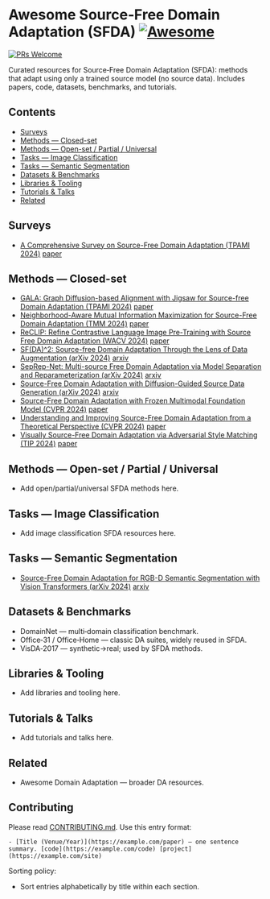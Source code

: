 # Awesome Source‑Free Domain Adaptation (SFDA) [![Awesome](https://awesome.re/badge.svg)](https://awesome.re)
[![PRs Welcome](https://img.shields.io/badge/PRs-welcome-brightgreen.svg)](https://makeapullrequest.com)

Curated resources for Source‑Free Domain Adaptation (SFDA): methods that adapt using only a trained source model (no source data). Includes papers, code, datasets, benchmarks, and tutorials.
<!--lint disable awesome-github -->

## Contents
- [Surveys](#surveys)
- [Methods — Closed-set](#methods--closed-set)
- [Methods — Open-set / Partial / Universal](#methods--open-set--partial--universal)
- [Tasks — Image Classification](#tasks--image-classification)
- [Tasks — Semantic Segmentation](#tasks--semantic-segmentation)
- [Datasets & Benchmarks](#datasets--benchmarks)
- [Libraries & Tooling](#libraries--tooling)
- [Tutorials & Talks](#tutorials--talks)
- [Related](#related)

## Surveys
- <a id="tpami2024-survey-sfda"></a> [A Comprehensive Survey on Source-Free Domain Adaptation (TPAMI 2024)](https://doi.org/10.1109/tpami.2024.3370978) [paper](https://doi.org/10.1109/tpami.2024.3370978)

## Methods — Closed-set
- <a id="tpami2024-gala"></a> [GALA: Graph Diffusion-based Alignment with Jigsaw for Source-free Domain Adaptation (TPAMI 2024)](https://doi.org/10.1109/tpami.2024.3416372) [paper](https://doi.org/10.1109/tpami.2024.3416372)
- <a id="tmm2024-nmi"></a> [Neighborhood-Aware Mutual Information Maximization for Source-Free Domain Adaptation (TMM 2024)](https://doi.org/10.1109/tmm.2024.3394971) [paper](https://doi.org/10.1109/tmm.2024.3394971)
- <a id="wacv2024-reclip"></a> [ReCLIP: Refine Contrastive Language Image Pre-Training with Source Free Domain Adaptation (WACV 2024)](https://doi.org/10.1109/wacv57701.2024.00297) [paper](https://doi.org/10.1109/wacv57701.2024.00297)
- <a id="arxiv2024-sfda2-augmentation"></a> [SF(DA)^2: Source-free Domain Adaptation Through the Lens of Data Augmentation (arXiv 2024)](https://arxiv.org/abs/2403.10834) [arxiv](https://arxiv.org/abs/2403.10834)
- <a id="arxiv2024-seprep-net"></a> [SepRep-Net: Multi-source Free Domain Adaptation via Model Separation and Reparameterization (arXiv 2024)](https://arxiv.org/abs/2402.08249) [arxiv](https://arxiv.org/abs/2402.08249)
- <a id="arxiv2024-diffusion-guided"></a> [Source-Free Domain Adaptation with Diffusion-Guided Source Data Generation (arXiv 2024)](https://arxiv.org/abs/2402.04929) [arxiv](https://arxiv.org/abs/2402.04929)
- <a id="cvpr2024-frozen-mm"></a> [Source-Free Domain Adaptation with Frozen Multimodal Foundation Model (CVPR 2024)](https://doi.org/10.1109/cvpr52733.2024.02238) [paper](https://doi.org/10.1109/cvpr52733.2024.02238)
- <a id="cvpr2024-theory-sfda"></a> [Understanding and Improving Source-Free Domain Adaptation from a Theoretical Perspective (CVPR 2024)](https://doi.org/10.1109/cvpr52733.2024.02694) [paper](https://doi.org/10.1109/cvpr52733.2024.02694)
- <a id="tip2024-visually-sfda"></a> [Visually Source-Free Domain Adaptation via Adversarial Style Matching (TIP 2024)](https://doi.org/10.1109/tip.2024.3353539) [paper](https://doi.org/10.1109/tip.2024.3353539)

## Methods — Open-set / Partial / Universal
- Add open/partial/universal SFDA methods here.

## Tasks — Image Classification
- Add image classification SFDA resources here.

## Tasks — Semantic Segmentation
- <a id="arxiv2024-rgbd-vit"></a> [Source-Free Domain Adaptation for RGB-D Semantic Segmentation with Vision Transformers (arXiv 2024)](https://arxiv.org/pdf/2305.14269) [arxiv](https://arxiv.org/pdf/2305.14269)

## Datasets & Benchmarks
- DomainNet — multi‑domain classification benchmark.
- Office‑31 / Office‑Home — classic DA suites, widely reused in SFDA.
- VisDA‑2017 — synthetic→real; used by SFDA methods.

## Libraries & Tooling
- Add libraries and tooling here.

## Tutorials & Talks
- Add tutorials and talks here.

## Related
- Awesome Domain Adaptation — broader DA resources.

## Contributing
Please read [CONTRIBUTING.md](CONTRIBUTING.md). Use this entry format:

```
- [Title (Venue/Year)](https://example.com/paper) — one sentence summary. [code](https://example.com/code) [project](https://example.com/site)
```

Sorting policy:
- Sort entries alphabetically by title within each section.
